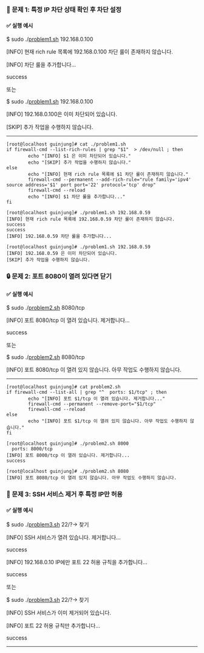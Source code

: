 ### **🧪 문제 1: 특정 IP 차단 상태 확인 후 차단 설정**

#### **✅ 실행 예시**

$ sudo ./[problem1.sh](http://problem1.sh) 192.168.0.100

\[INFO\] 현재 rich rule 목록에 192.168.0.100 차단 룰이 존재하지 않습니다.

\[INFO\] 차단 룰을 추가합니다...

success

또는

$ sudo ./[problem1.sh](http://problem1.sh) 192.168.0.100

\[INFO\] 192.168.0.100은 이미 차단되어 있습니다.

\[SKIP\] 추가 작업을 수행하지 않습니다.

---
```
[root@localhost guinjung]# cat ./problem1.sh
if firewall-cmd --list-rich-rules | grep "$1"  > /dev/null ; then
        echo "[INFO] $1 은 이미 차단되어 있습니다."
        echo "[SKIP] 추가 작업을 수행하지 않습니다."
else
        echo "[INFO] 현재 rich rule 목록에 $1 차단 룰이 존재하지 않습니다."
        firewall-cmd --permanent --add-rich-rule="rule family='ipv4' source address='$1' port port='22' protocol='tcp' drop"
        firewall-cmd --reload
        echo "[INFO] $1 차단 룰을 추가합니다..."
fi

[root@localhost guinjung]# ./problem1.sh 192.168.0.59
[INFO] 현재 rich rule 목록에 192.168.0.59 차단 룰이 존재하지 않습니다.
success
success
[INFO] 192.168.0.59 차단 룰을 추가합니다...

[root@localhost guinjung]# ./problem1.sh 192.168.0.59
[INFO] 192.168.0.59 은 이미 차단되어 있습니다.
[SKIP] 추가 작업을 수행하지 않습니다.
```

### **🔒 문제 2: 포트 8080이 열려 있다면 닫기**

#### **✅ 실행 예시**

$ sudo ./[problem2.sh](http://problem2.sh) 8080/tcp

\[INFO\] 포트 8080/tcp 이 열려 있습니다. 제거합니다...

success

또는

$ sudo ./[problem2.sh](http://problem2.sh) 8080/tcp

\[INFO\] 포트 8080/tcp 이 열려 있지 않습니다. 아무 작업도 수행하지 않습니다.

---
```
[root@localhost guinjung]# cat problem2.sh
if firewall-cmd --list-all | grep "^  ports: $1/tcp" ; then
        echo "[INFO] 포트 $1/tcp 이 열려 있습니다. 제거합니다..."
        firewall-cmd --permanent --remove-port="$1/tcp"
        firewall-cmd --reload
else
        echo "[INFO] 포트 $1/tcp 이 열려 있지 않습니다. 아무 작업도 수행하지 않습니다."
fi

[root@localhost guinjung]# ./problem2.sh 8000
  ports: 8000/tcp
[INFO] 포트 8000/tcp 이 열려 있습니다. 제거합니다...
success

[root@localhost guinjung]# ./problem2.sh 8080
[INFO] 포트 8080/tcp 이 열려 있지 않습니다. 아무 작업도 수행하지 않습니다.
```

### **🧩 문제 3: SSH 서비스 제거 후 특정 IP만 허용**

#### **✅ 실행 예시**

$ sudo ./[problem3.sh](http://problem3.sh) 22/?-\> 찾기

\[INFO\] SSH 서비스가 열려 있습니다. 제거합니다...

success

\[INFO\] 192.168.0.10 IP에만 포트 22 허용 규칙을 추가합니다...

success

또는

$ sudo ./[problem3.sh](http://problem3.sh) 22/?-\> 찾기

\[INFO\] SSH 서비스가 이미 제거되어 있습니다.

\[INFO\] 포트 22 허용 규칙만 추가합니다...

success

---

